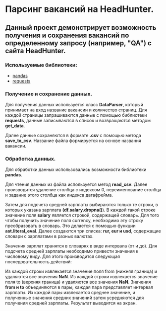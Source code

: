 # **Парсинг вакансий на HeadHunter.**

## Данный проект демонстрирует возможность получения и сохранения вакансий по определенному запросу (например, "QA") с сайта HeadHunter.

### Используемые библиотеки:
- [pandas](https://pandas.pydata.org/)
- [requests](https://pypi.org/project/requests/)

### Получение и сохранение данных.

Для получения данных используется класс **DataParser**, который принимает на вход название вакансии и количество страниц. Для каждой страницы запрашиваются данные с помощью библиотеки **requests**, данные записываются в список и возвращаются методом **get_data**.

Далее данные сохраняются в формате **.csv** с помощью метода **save_to_csv**. Название файла формируется на основе названия вакансии.

### Обработка данных.

Для обработки данных использовались возможности библиотеки **pandas**.

Для чтения данных из файла используется метод **read_csv**. Далее производится удаление столбца с индексом 0, переименование столбца и задание этого столбца как индекса датафрейма.

Затем для подсчета средней зарплаты выбираются только те строки, в которых указана зарплата **(df.salary.dropna()**). В каждой такой строке значение поля **salary** является строкой, содержащей словарь. Для того чтобы получить значение поля currency, необходимо эту строку преобразовать в словарь. Это делается с помощью функции **ast.literal_eval**. Далее создаются три списка: **rur, eur и usd**, содержащие словари с зарплатами в разных валютах.

Значения зарплат хранятся в словарях в виде интервала (от и до). Для подсчета средней зарплаты необходимо привести значения к числовому виду. Для этого производится следующая последовательность действий:

Из каждой строки извлекается значение поля from (нижняя граница) и удаляются все значения **NaN**.
Из каждой строки извлекается значение поля to (верхняя граница) и удаляются все значения **NaN**.
Значения **from и to** объединяются в пары, каждая пара представляет интервал зарплаты.
Из каждой пары извлекается среднее значение, и полученные значения средних значений затем усредняются для получения средней зарплаты.
Результат выводится на экран.